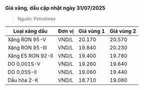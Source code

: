 
### Giá xăng, dầu cập nhật ngày 31/07/2025
> Nguồn: Petrolimex

| Loại xăng dầu     | Đơn vị | Giá vùng 1 | Giá vùng 2 |
|-------------------|--------|------------|------------|
| Xăng RON 95-V     | VND/L  |     20.170 |     20.570 |
| Xăng RON 95-III   | VND/L  |     19.840 |     20.230 |
| Xăng E5 RON 92-II | VND/L  |     19.400 |     19.780 |
| DO 0,001S-V       | VND/L  |     19.260 |     19.640 |
| DO 0,05S-II       | VND/L  |     19.060 |     19.440 |
| Dầu hỏa 2-K       | VND/L  |     18.710 |     19.080 |
